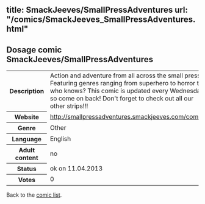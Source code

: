 title: SmackJeeves/SmallPressAdventures
url: "/comics/SmackJeeves_SmallPressAdventures.html"
---
Dosage comic SmackJeeves/SmallPressAdventures
-----------------------------------------

<table class="comicinfo">
<tr>
<th>Description</th><td>Action and adventure from all across the small press! Featuring genres ranging from superhero to horror to who knows? This comic is updated every Wednesday, so come on back! Don't forget to check out all our other strips!!!</td>
</tr>
<tr>
<th>Website</th><td><a href="http://smallpressadventures.smackjeeves.com/comics/">http://smallpressadventures.smackjeeves.com/comics/</a></td>
</tr>
<tr>
<th>Genre</th><td>Other</td>
</tr>
<tr>
<th>Language</th><td>English</td>
</tr>
<tr>
<th>Adult content</th><td>no</td>
</tr>
<tr>
<th>Status</th><td>ok on 11.04.2013</td>
</tr>
<tr>
<th>Votes</th><td>0</div></td>
</tr>
</table>

Back to the [comic list](../comic-index.html).
